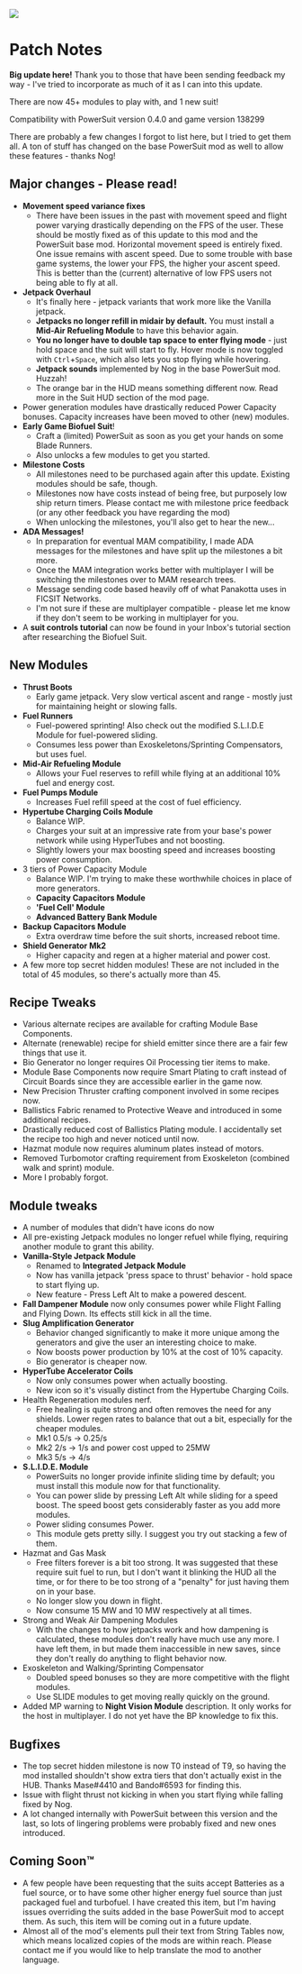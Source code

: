 ![](https://i.imgur.com/KA17eda.png)

# Patch Notes
**Big update here!** Thank you to those that have been sending feedback my way - I've tried to incorporate as much of it as I can into this update.

There are now 45+ modules to play with, and 1 new suit!

Compatibility with PowerSuit version 0.4.0 and game version 138299

There are probably a few changes I forgot to list here, but I tried to get them all. A ton of stuff has changed on the base PowerSuit mod as well to allow these features - thanks Nog!

## **Major changes - Please read!**
- **Movement speed variance fixes**
   - There have been issues in the past with movement speed and flight power varying drastically depending on the FPS of the user. These should be mostly fixed as of this update to this mod and the PowerSuit base mod. Horizontal movement speed is entirely fixed. One issue remains with ascent speed. Due to some trouble with base game systems, the lower your FPS, the higher your ascent speed. This is better than the (current) alternative of low FPS users not being able to fly at all.
- **Jetpack Overhaul**
    - It's finally here - jetpack variants that work more like the Vanilla jetpack.
    - **Jetpacks no longer refill in midair by default.** You must install a **Mid-Air Refueling Module** to have this behavior again.
    - **You no longer have to double tap space to enter flying mode** - just hold space and the suit will start to fly. Hover mode is now toggled with `Ctrl`+`Space`, which also lets you stop flying while hovering.
    - **Jetpack sounds** implemented by Nog in the base PowerSuit mod. Huzzah!
    - The orange bar in the HUD means something different now. Read more in the Suit HUD section of the mod page.
- Power generation modules have drastically reduced Power Capacity bonuses. Capacity increases have been moved to other (new) modules.
- **Early Game Biofuel Suit**!
    - Craft a (limited) PowerSuit as soon as you get your hands on some Blade Runners.
    - Also unlocks a few modules to get you started.
- **Milestone Costs**
    - All milestones need to be purchased again after this update. Existing modules should be safe, though.
    - Milestones now have costs instead of being free, but purposely low ship return timers. Please contact me with milestone price feedback (or any other feedback you have regarding the mod)
    - When unlocking the milestones, you'll also get to hear the new...
- **ADA Messages!**
    - In preparation for eventual MAM compatibility, I made ADA messages for the milestones and have split up the milestones a bit more. 
    - Once the MAM integration works better with multiplayer I will be switching the milestones over to MAM research trees.
    - Message sending code based heavily off of what Panakotta uses in FICSIT Networks.
    - I'm not sure if these are multiplayer compatible - please let me know if they don't seem to be working in multiplayer for you.
- A **suit controls tutorial** can now be found in your Inbox's tutorial section after researching the Biofuel Suit.

## New Modules
- **Thrust Boots**
    - Early game jetpack. Very slow vertical ascent and range - mostly just for maintaining height or slowing falls.
- **Fuel Runners**
    - Fuel-powered sprinting! Also check out the modified S.L.I.D.E Module for fuel-powered sliding.
    - Consumes less power than Exoskeletons/Sprinting Compensators, but uses fuel.
- **Mid-Air Refueling Module**
    - Allows your Fuel reserves to refill while flying at an additional 10% fuel and energy cost.
- **Fuel Pumps Module**
    - Increases Fuel refill speed at the cost of fuel efficiency.
- **Hypertube Charging Coils Module**
    - Balance WIP.
    - Charges your suit at an impressive rate from your base's power network while using HyperTubes and not boosting.
    - Slightly lowers your max boosting speed and increases boosting power consumption.
- 3 tiers of Power Capacity Module
    - Balance WIP. I'm trying to make these worthwhile choices in place of more generators.
    - **Capacity Capacitors Module**
    - **'Fuel Cell' Module**
    - **Advanced Battery Bank Module**
- **Backup Capacitors Module**
    - Extra overdraw time before the suit shorts, increased reboot time.
- **Shield Generator Mk2**
    - Higher capacity and regen at a higher material and power cost.
- A few more top secret hidden modules! These are not included in the total of 45 modules, so there's actually more than 45.

## Recipe Tweaks
- Various alternate recipes are available for crafting Module Base Components.
- Alternate (renewable) recipe for shield emitter since there are a fair few things that use it.
- Bio Generator no longer requires Oil Processing tier items to make.
- Module Base Components now require Smart Plating to craft instead of Circuit Boards since they are accessible earlier in the game now.
- New Precision Thruster crafting component involved in some recipes now.
- Ballistics Fabric renamed to Protective Weave and introduced in some additional recipes.
- Drastically reduced cost of Ballistics Plating module. I accidentally set the recipe too high and never noticed until now.
- Hazmat module now requires aluminum plates instead of motors.
- Removed Turbomotor crafting requirement from Exoskeleton (combined walk and sprint) module.
- More I probably forgot.

## Module tweaks
- A number of modules that didn't have icons do now
- All pre-existing Jetpack modules no longer refuel while flying, requiring another module to grant this ability.
- **Vanilla-Style Jetpack Module**
    - Renamed to **Integrated Jetpack Module**
    - Now has vanilla jetpack 'press space to thrust' behavior - hold space to start flying up.
    - New feature - Press Left Alt to make a powered descent.
- **Fall Dampener Module** now only consumes power while Flight Falling and Flying Down. Its effects still kick in all the time.
- **Slug Amplification Generator**
    - Behavior changed significantly to make it more unique among the generators and give the user an interesting choice to make.
    - Now boosts power production by 10% at the cost of 10% capacity.
    - Bio generator is cheaper now.
- **HyperTube Accelerator Coils**
    - Now only consumes power when actually boosting.
    - New icon so it's visually distinct from the Hypertube Charging Coils.
- Health Regeneration modules nerf.
    - Free healing is quite strong and often removes the need for any shields. Lower regen rates to balance that out a bit, especially for the cheaper modules.
    - Mk1 0.5/s -> 0.25/s
    - Mk2 2/s -> 1/s and power cost upped to 25MW
    - Mk3 5/s -> 4/s
- **S.L.I.D.E. Module**
    - PowerSuits no longer provide infinite sliding time by default; you must install this module now for that functionality.
    - You can power slide by pressing Left Alt while sliding for a speed boost. The speed boost gets considerably faster as you add more modules.
    - Power sliding consumes Power.
    - This module gets pretty silly. I suggest you try out stacking a few of them.
- Hazmat and Gas Mask
    - Free filters forever is a bit too strong. It was suggested that these require suit fuel to run, but I don't want it blinking the HUD all the time, or for there to be too strong of a "penalty" for just having them on in your base.
    - No longer slow you down in flight.
    - Now consume 15 MW and 10 MW respectively at all times.
- Strong and Weak Air Dampening Modules
    - With the changes to how jetpacks work and how dampening is calculated, these modules don't really have much use any more. I have left them, in but made them inaccessible in new saves, since they don't really do anything to flight behavior now.
- Exoskeleton and Walking/Sprinting Compensator
    - Doubled speed bonuses so they are more competitive with the flight modules.
    - Use SLIDE modules to get moving really quickly on the ground.
- Added MP warning to **Night Vision Module** description. It only works for the host in multiplayer. I do not yet have the BP knowledge to fix this.

## Bugfixes
- The top secret hidden milestone is now T0 instead of T9, so having the mod installed shouldn't show extra tiers that don't actually exist in the HUB. Thanks Mase#4410 and Bando#6593 for finding this.
- Issue with flight thrust not kicking in when you start flying while falling fixed by Nog.
- A lot changed internally with PowerSuit between this version and the last, so lots of lingering problems were probably fixed and new ones introduced.

## Coming Soon™
- A few people have been requesting that the suits accept Batteries as a fuel source, or to have some other higher energy fuel source than just packaged fuel and turbofuel. I have created this item, but I'm having issues overriding the suits added in the base PowerSuit mod to accept them. As such, this item will be coming out in a future update.
- Almost all of the mod's elements pull their text from String Tables now, which means localized copies of the mods are within reach. Please contact me if you would like to help translate the mod to another language.